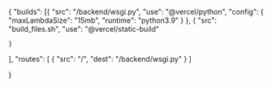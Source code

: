 {
    "builds": [{
        "src": "/backend/wsgi.py",
        "use": "@vercel/python",
            "config": {
                "maxLambdaSize": "15mb", 
                "runtime": "python3.9"
            }
    },
    {
        "src": "build_files.sh",
        "use": "@vercel/static-build"
        
    }
],
    "routes": [
        {
            "src": "/",
            "dest": "/backend/wsgi.py"
        }
    ]
    
}